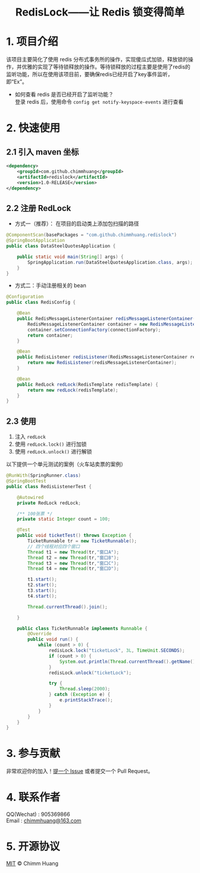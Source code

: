 <div style="text-align:center"><h1>RedisLock——让 Redis 锁变得简单</h1></div>

# 1. 项目介绍
该项目主要简化了使用 redis 分布式事务所的操作，实现傻瓜式加锁，释放锁的操作，并优雅的实现了等待锁释放的操作。等待锁释放的过程主要是使用了redis的监听功能，所以在使用该项目前，要确保redis已经开启了key事件监听，即“Ex”。  

- 如何查看 redis 是否已经开启了监听功能？  
    登录 redis 后，使用命令 `config get notify-keyspace-events` 进行查看
    
# 2. 快速使用
## 2.1 引入 maven 坐标
```xml
<dependency>
    <groupId>com.github.chimmhuang</groupId>
    <artifactId>redislock</artifactId>
    <version>1.0-RELEASE</version>
</dependency>
```

## 2.2 注册 RedLock

- 方式一（推荐）： 在项目的启动类上添加包扫描的路径
```java
@ComponentScan(basePackages = "com.github.chimmhuang.redislock")
@SpringBootApplication
public class DataSteelQuotesApplication {

    public static void main(String[] args) {
        SpringApplication.run(DataSteelQuotesApplication.class, args);
    }
}
```

- 方式二：手动注册相关的 bean
```java
@Configuration
public class RedisConfig {

    @Bean
    public RedisMessageListenerContainer redisMessageListenerContainer(RedisConnectionFactory connectionFactory) {
        RedisMessageListenerContainer container = new RedisMessageListenerContainer();
        container.setConnectionFactory(connectionFactory);
        return container;
    }

    @Bean
    public RedisListener redisListener(RedisMessageListenerContainer redisMessageListenerContainer) {
        return new RedisListener(redisMessageListenerContainer);
    }

    @Bean
    public RedLock redLock(RedisTemplate redisTemplate) {
        return new redLock(redisTemplate);
    }
}
```

## 2.3 使用
1. 注入 `redLock`
2. 使用 `redLock.lock()` 进行加锁
3. 使用 `redLock.unlock()` 进行解锁

以下提供一个单元测试的案例（火车站卖票的案例）
```java
@RunWith(SpringRunner.class)
@SpringBootTest
public class RedisListenerTest {

    @Autowired
    private RedLock redLock;

    /** 100张票 */
    private static Integer count = 100;

    @Test
    public void ticketTest() throws Exception {
        TicketRunnable tr = new TicketRunnable();
        // 四个线程对应四个窗口
        Thread t1 = new Thread(tr,"窗口A");
        Thread t2 = new Thread(tr,"窗口B");
        Thread t3 = new Thread(tr,"窗口C");
        Thread t4 = new Thread(tr,"窗口D");

        t1.start();
        t2.start();
        t3.start();
        t4.start();

        Thread.currentThread().join();

    }

    public class TicketRunnable implements Runnable {
        @Override
        public void run() {
            while (count > 0) {
                redisLock.lock("ticketLock", 3L, TimeUnit.SECONDS);
                if (count > 0) {
                    System.out.println(Thread.currentThread().getName() + "售出第" + (count--) + "张火车票");
                }
                redisLock.unlock("ticketLock");

                try {
                    Thread.sleep(2000);
                } catch (Exception e) {
                    e.printStackTrace();
                }
            }
        }
    }
}
```

# 3. 参与贡献
非常欢迎你的加入！[提一个 Issue](https://github.com/chimmhuang/redislock/issues/new) 或者提交一个 Pull Request。

# 4. 联系作者
QQ(Wechat) : 905369866  
Email : chimmhuang@163.com

# 5. 开源协议
[MIT](LICENSE) © Chimm Huang
